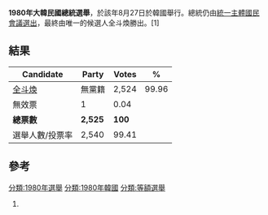 **1980年大韓民國總統選舉**，於該年8月27日於韓國舉行。總統仍由[統一主體國民會議選出](https://zh.wikipedia.org/wiki/統一主體國民會議 "wikilink")，最終由唯一的候選人全斗煥勝出。\[1\]

## 結果

| Candidate                        | Party     | Votes   | %     |
| -------------------------------- | --------- | ------- | ----- |
| [全斗煥](../Page/全斗煥.md "wikilink") | 無黨籍       | 2,524   | 99.96 |
| 無效票                              | 1         | 0.04    |       |
| **總票數**                          | **2,525** | **100** |       |
| 選舉人數/投票率                         | 2,540     | 99.41   |       |

## 參考

[分類:1980年選舉](https://zh.wikipedia.org/wiki/分類:1980年選舉 "wikilink")
[分類:1980年韓國](https://zh.wikipedia.org/wiki/分類:1980年韓國 "wikilink")
[分類:等額選舉](https://zh.wikipedia.org/wiki/分類:等額選舉 "wikilink")

1.